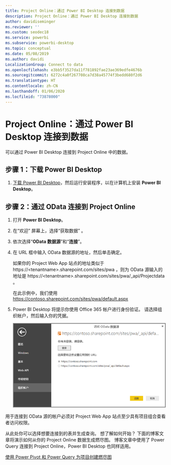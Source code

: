 ```yaml
---
title: Project Online：通过 Power BI Desktop 连接到数据
description: Project Online：通过 Power BI Desktop 连接到数据
author: davidiseminger
ms.reviewer: ''
ms.custom: seodec18
ms.service: powerbi
ms.subservice: powerbi-desktop
ms.topic: conceptual
ms.date: 05/08/2019
ms.author: davidi
LocalizationGroup: Connect to data
ms.openlocfilehash: e3bb5f3527da11f781892fae23ae369edfe4676b
ms.sourcegitcommit: 6272c4a0f267708ca7d38a45774f3bedd680f2d6
ms.translationtype: HT
ms.contentlocale: zh-CN
ms.lasthandoff: 01/06/2020
ms.locfileid: "73878000"
---
```

# <a name="project-online-connect-to-data-through-power-bi-desktop"></a>Project Online：通过 Power BI Desktop 连接到数据
可以通过 Power BI Desktop 连接到 Project Online 中的数据。

## <a name="step-1-download-power-bi-desktop"></a>步骤 1：下载 Power BI Desktop
1. [下载 Power BI Desktop](https://go.microsoft.com/fwlink/?LinkID=521662)，然后运行安装程序，以在计算机上安装 **Power BI Desktop**。

## <a name="step-2-connect-to-project-online-with-odata"></a>步骤 2：通过 OData 连接到 Project Online
1. 打开 **Power BI Desktop**。
2. 在“欢迎”  屏幕上，选择“获取数据”  。
3. 依次选择“**OData 数据源**”和“**连接**”。
4. 在 URL 框中输入 OData 数据源的地址，然后单击确定。
   
   如果你的 Project Web App 站点的地址类似于 https://\<tenantname\>.sharepoint.com/sites/pwa  ，则为 OData 源输入的地址是 https://\<tenantname\>.sharepoint.com/sites/pwa/\_api/Projectdata  。
   
   在此示例中，我们使用 https://contoso.sharepoint.com/sites/pwa/default.aspx
5. Power BI Desktop 将提示你使用 Office 365 帐户进行身份验证。 请选择组织帐户，然后输入你的凭据。
   
   ![](media/desktop-project-online-connect-to-data/image.png)

用于连接到 OData 源的帐户必须对 Project Web App 站点至少具有项目组合查看者访问权限。 

从此处你可以选择想要连接到的表并生成查询。  想了解如何开始？  下面的博客文章将演示如何从你的 Project Online 数据生成燃尽图。  博客文章中使用了 Power Query 连接到 Project Online，Power BI Desktop 也同样适用。

[使用 Power Pivot 和 Power Query 为项目创建燃尽图](https://blogs.office.com/2014/03/24/creating-burndown-charts-for-project-using-power-pivot-and-power-query/)

